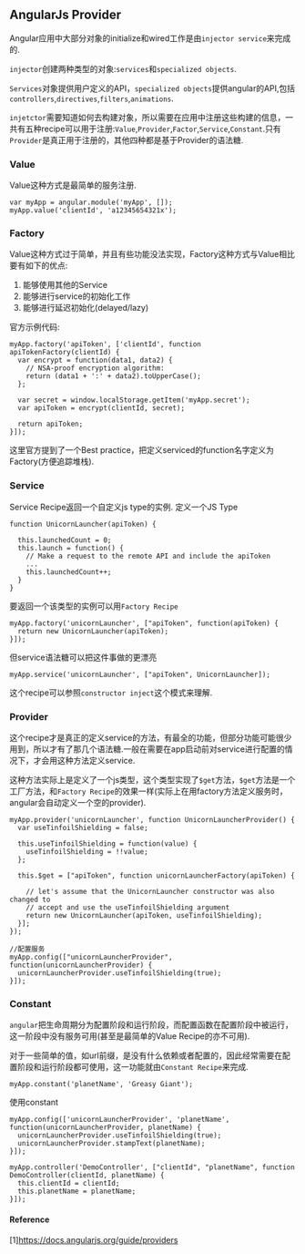 ## AngularJs Provider ##

Angular应用中大部分对象的initialize和wired工作是由`injector service`来完成的.

`injector`创建两种类型的对象:`services`和`specialized objects`.

`Services`对象提供用户定义的API，`specialized objects`提供angular的API,包括`controllers`,`directives`,`filters`,`animations`.

`injetctor`需要知道如何去构建对象，所以需要在应用中注册这些构建的信息，一共有五种recipe可以用于注册:`Value`,`Provider`,`Factor`,`Service`,`Constant`.只有`Provider`是真正用于注册的，其他四种都是基于Provider的语法糖.

### Value ###
Value这种方式是最简单的服务注册.

	var myApp = angular.module('myApp', []);
	myApp.value('clientId', 'a12345654321x');

### Factory ###
Value这种方式过于简单，并且有些功能没法实现，Factory这种方式与Value相比要有如下的优点:
1. 能够使用其他的Service
2. 能够进行service的初始化工作
3. 能够进行延迟初始化(delayed/lazy)

官方示例代码:

	myApp.factory('apiToken', ['clientId', function apiTokenFactory(clientId) {
	  var encrypt = function(data1, data2) {
	    // NSA-proof encryption algorithm:
	    return (data1 + ':' + data2).toUpperCase();
	  };
	
	  var secret = window.localStorage.getItem('myApp.secret');
	  var apiToken = encrypt(clientId, secret);
	
	  return apiToken;
	}]);

这里官方提到了一个Best practice，把定义serviced的function名字定义为<serviceId>Factory(方便追踪堆栈).

### Service ###
Service Recipe返回一个自定义js type的实例.
定义一个JS Type
	
	function UnicornLauncher(apiToken) {
	
	  this.launchedCount = 0;
	  this.launch = function() {
	    // Make a request to the remote API and include the apiToken
	    ...
	    this.launchedCount++;
	  }
	}

要返回一个该类型的实例可以用`Factory Recipe`

	myApp.factory('unicornLauncher', ["apiToken", function(apiToken) {
	  return new UnicornLauncher(apiToken);
	}]);

但service语法糖可以把这件事做的更漂亮

	myApp.service('unicornLauncher', ["apiToken", UnicornLauncher]);

这个recipe可以参照`constructor inject`这个模式来理解.

### Provider ###

这个recipe才是真正的定义service的方法，有最全的功能，但部分功能可能很少用到，所以才有了那几个语法糖.一般在需要在app启动前对service进行配置的情况下，才会用这种方法定义service.

这种方法实际上是定义了一个js类型，这个类型实现了`$get`方法，`$get`方法是一个工厂方法，和`Factory Recipe`的效果一样(实际上在用factory方法定义服务时，angular会自动定义一个空的provider).

	myApp.provider('unicornLauncher', function UnicornLauncherProvider() {
	  var useTinfoilShielding = false;
	
	  this.useTinfoilShielding = function(value) {
	    useTinfoilShielding = !!value;
	  };
	
	  this.$get = ["apiToken", function unicornLauncherFactory(apiToken) {
	
	    // let's assume that the UnicornLauncher constructor was also changed to
	    // accept and use the useTinfoilShielding argument
	    return new UnicornLauncher(apiToken, useTinfoilShielding);
	  }];
	});
	
	//配置服务
	myApp.config(["unicornLauncherProvider", function(unicornLauncherProvider) {
	  unicornLauncherProvider.useTinfoilShielding(true);
	}]);

### Constant ###
`angular`把生命周期分为配置阶段和运行阶段，而配置函数在配置阶段中被运行，这一阶段中没有服务可用(甚至是最简单的Value Recipe的亦不可用).

对于一些简单的值，如url前缀，是没有什么依赖或者配置的，因此经常需要在配置阶段和运行阶段都可使用，这一功能就由`Constant Recipe`来完成.

	myApp.constant('planetName', 'Greasy Giant');

使用constant

	myApp.config(['unicornLauncherProvider', 'planetName', function(unicornLauncherProvider, planetName) {
	  unicornLauncherProvider.useTinfoilShielding(true);
	  unicornLauncherProvider.stampText(planetName);
	}]);
	
	myApp.controller('DemoController', ["clientId", "planetName", function DemoController(clientId, planetName) {
	  this.clientId = clientId;
	  this.planetName = planetName;
	}]);


#### Reference ####
[1]https://docs.angularjs.org/guide/providers